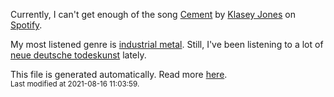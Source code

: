 
  Currently, I can't get enough of the song <a href="https://open.spotify.com/track/57VM8YqkSLUbP3ovGQBW4g">Cement</a> by <a href="https://open.spotify.com/artist/0wPOVO0uMbHZy2ycXkOmY7">Klasey Jones</a> on <a href="https://open.spotify.com/user/9qz2xtkur2fengfsdcq8dd907?si=kq2SVrUkSNe0z1NJjpt7kg">Spotify</a>.

  My most listened genre is <a href="https://duckduckgo.com/?q=industrial metal music">industrial metal</a>.
  Still, I've been listening to a lot of <a href="https://duckduckgo.com/?q=neue deutsche todeskunst music">neue deutsche todeskunst</a> lately.

  This file is generated automatically. Read more <a href="https://github.com/CodeF0x/CodeF0x/blob/master/IMPORTANT.md">here</a>.
  <br>
  <sub>Last modified at 2021-08-16 11:03:59.</sub>
  